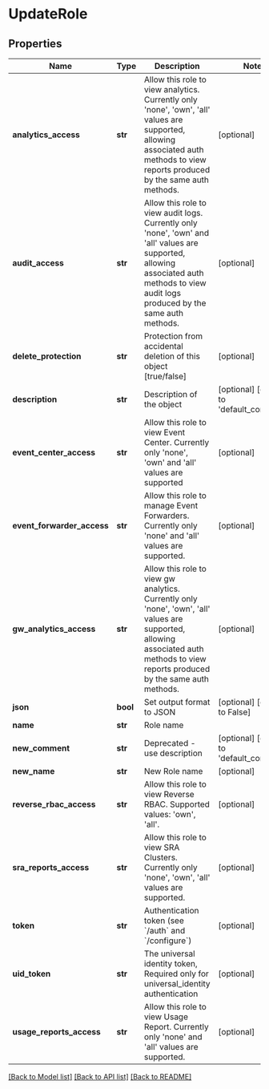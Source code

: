 # UpdateRole

## Properties
Name | Type | Description | Notes
------------ | ------------- | ------------- | -------------
**analytics_access** | **str** | Allow this role to view analytics. Currently only &#39;none&#39;, &#39;own&#39;, &#39;all&#39; values are supported, allowing associated auth methods to view reports produced by the same auth methods. | [optional] 
**audit_access** | **str** | Allow this role to view audit logs. Currently only &#39;none&#39;, &#39;own&#39; and &#39;all&#39; values are supported, allowing associated auth methods to view audit logs produced by the same auth methods. | [optional] 
**delete_protection** | **str** | Protection from accidental deletion of this object [true/false] | [optional] 
**description** | **str** | Description of the object | [optional] [default to 'default_comment']
**event_center_access** | **str** | Allow this role to view Event Center. Currently only &#39;none&#39;, &#39;own&#39; and &#39;all&#39; values are supported | [optional] 
**event_forwarder_access** | **str** | Allow this role to manage Event Forwarders. Currently only &#39;none&#39; and &#39;all&#39; values are supported. | [optional] 
**gw_analytics_access** | **str** | Allow this role to view gw analytics. Currently only &#39;none&#39;, &#39;own&#39;, &#39;all&#39; values are supported, allowing associated auth methods to view reports produced by the same auth methods. | [optional] 
**json** | **bool** | Set output format to JSON | [optional] [default to False]
**name** | **str** | Role name | 
**new_comment** | **str** | Deprecated - use description | [optional] [default to 'default_comment']
**new_name** | **str** | New Role name | [optional] 
**reverse_rbac_access** | **str** | Allow this role to view Reverse RBAC. Supported values: &#39;own&#39;, &#39;all&#39;. | [optional] 
**sra_reports_access** | **str** | Allow this role to view SRA Clusters. Currently only &#39;none&#39;, &#39;own&#39;, &#39;all&#39; values are supported. | [optional] 
**token** | **str** | Authentication token (see &#x60;/auth&#x60; and &#x60;/configure&#x60;) | [optional] 
**uid_token** | **str** | The universal identity token, Required only for universal_identity authentication | [optional] 
**usage_reports_access** | **str** | Allow this role to view Usage Report. Currently only &#39;none&#39; and &#39;all&#39; values are supported. | [optional] 

[[Back to Model list]](../README.md#documentation-for-models) [[Back to API list]](../README.md#documentation-for-api-endpoints) [[Back to README]](../README.md)


